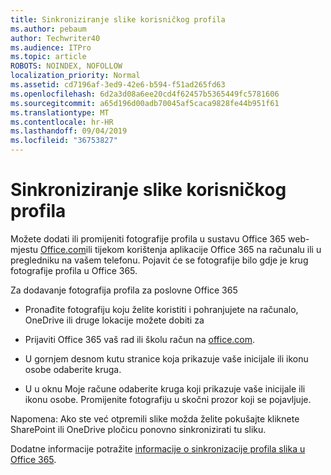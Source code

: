 ```yaml
---
title: Sinkroniziranje slike korisničkog profila
ms.author: pebaum
author: Techwriter40
ms.audience: ITPro
ms.topic: article
ROBOTS: NOINDEX, NOFOLLOW
localization_priority: Normal
ms.assetid: cd7196af-3ed9-42e6-b594-f51ad265fd63
ms.openlocfilehash: 6d2a3d08a6ee20cd4f62457b5365449fc5781606
ms.sourcegitcommit: a65d196d00adb70045af5caca9828fe44b951f61
ms.translationtype: MT
ms.contentlocale: hr-HR
ms.lasthandoff: 09/04/2019
ms.locfileid: "36753827"
---
```

# <a name="sync-a-users-profile-picture"></a>Sinkroniziranje slike korisničkog profila

Možete dodati ili promijeniti fotografije profila u sustavu Office 365 web-mjestu [Office.com](http://www.office.com)ili tijekom korištenja aplikacije Office 365 na računalu ili u pregledniku na vašem telefonu. Pojavit će se fotografije bilo gdje je krug fotografije profila u Office 365.

Za dodavanje fotografija profila za poslovne Office 365

- Pronađite fotografiju koju želite koristiti i pohranjujete na računalo, OneDrive ili druge lokacije možete dobiti za

- Prijaviti Office 365 vaš rad ili školu račun na [office.com](http://www.office.com).

- U gornjem desnom kutu stranice koja prikazuje vaše inicijale ili ikonu osobe odaberite kruga.

- U u oknu Moje račune odaberite kruga koji prikazuje vaše inicijale ili ikonu osobe. Promijenite fotografiju u skočni prozor koji se pojavljuje.

Napomena: Ako ste već otpremili slike možda želite pokušajte kliknete SharePoint ili OneDrive pločicu ponovno sinkronizirati tu sliku.

Dodatne informacije potražite [informacije o sinkronizacije profila slika u Office 365](https://support.office.com/article/information-about-profile-picture-synchronization-in-office-365-20594d76-d054-4af4-a660-401133e3d48a).
